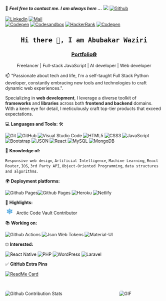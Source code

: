 <!--

## Complete list of GitHub markdown emoji markup
https://gist.github.com/rxaviers/7360908

## Technologies Icons 
https://simpleicons.org/

-->
📝 ***Feel free to contact me. I am always here ...*** <img src="https://media.giphy.com/media/WUlplcMpOCEmTGBtBW/giphy.gif" width="30">  [![Github](https://img.shields.io/github/followers/AIwaziri?label=Follow%20Me&style=social)](https://github.com/AIwaziri)
<br>
<br>
[![Linkedin](https://img.shields.io/badge/LinkedIn-AiWaziri-blue?logo=Linkedin&logoColor=blue&labelColor=black)](https://www.linkedin.com/in/realwaziri/)
[![Mail](https://img.shields.io/badge/Outlook-Ai.waziri@outlook.com-blue?logo=Gmail&logoColor=blue&labelColor=black)](mailto:Ai.waziri@outlook.com)
<br>
[![Codepen](https://img.shields.io/badge/Codepen-AiWaziri-gray?logo=codepen&logoColor=white&labelColor=black)](https://codepen.io/AIwaziri)
[![Codesandbox](https://img.shields.io/badge/Codesandbox-AiWaziri-gray?logo=codesandbox&logoColor=white&labelColor=black)](https://codesandbox.io/u/aiwaziri)
[![HackerRank](https://img.shields.io/badge/HackerRank-AiWaziri-brightgreen?logo=HackerRank&logoColor=Green&labelColor=black)](https://www.hackerrank.com/aiwaziri)
[![Codepen](https://img.shields.io/badge/Codewars-AiWaziri-maroon?logo=codewars&logoColor=maroon&labelColor=black)](https://www.codewars.com/users/AIwaziri)
<!-- [![HitCount](https://hits.dwyl.com/AIWaziri/aiwaziri.svg?style=flat-square)](http://hits.dwyl.com/AIWaziri/aiwaziri) -->

<h2 align='center'><samp><strong>Hi there 👋, I am Abubakar Waziri</strong></samp></h2>
<h3 align='center'><strong><a href="https://portforlio.aiwaziri.com" target="_blank">Portfolio🌐</a></strong></h3>
<p align='center'>Freelancer | Full-stack JavaScript | AI developer | Web developer</p>

<p align='left'> 📫 "Passionate about tech and life, I'm a self-taught Full Stack Python developer, constantly embracing new tools and technologies to craft dynamic web experiences.".</p>

Specializing in **web development**, I leverage a diverse toolkit of **frameworks** and **libraries** across both **frontend and backend** domains. With a keen eye for detail, I meticulously craft top-tier products that exceed expectations.

💻 **Languages and Tools:** 🛠️<br>

![Git](https://img.shields.io/badge/-Git-000000?style=flat&logo=git&logoColor=F05032&labelColor=ffffff)
![GitHub](https://img.shields.io/badge/-GitHub-000000?style=flat&logo=github&logoColor=000000&labelColor=ffffff)
![Visual Studio Code](https://img.shields.io/badge/-VSCode-000000?style=flat&logo=visual-studio-code&labelColor=007ACC)
![HTML5](https://img.shields.io/badge/-HTML5-000000?style=flat&logo=html5&logoColor=ffffff&labelColor=E34F26)
![CSS3](https://img.shields.io/badge/-CSS3-000000?style=flat&logo=css3&logoColor=ffffff&labelColor=1572B6) 
![JavaScript](https://img.shields.io/badge/-JavaScript-000000?style=flat&logo=javascript)
![Bootstrap](https://img.shields.io/badge/-Bootstrap-000000?style=flat&logo=bootstrap&logoColor=ffffff&labelColor=563D7C)
![JSON](https://img.shields.io/badge/-JSON-000000?style=flat&logo=JSON&logoColor=000000&labelColor=ffffff)
![React](https://img.shields.io/badge/-React-000000?style=flat&logo=react)
![MySQL](https://img.shields.io/badge/-MySQL-000000?style=flat&logo=mysql&labelColor=ffffff)
![MongoDB](https://img.shields.io/badge/-MongoDB-000000?style=flat&logo=mongodb&labelColor=ffffff)


🧐 **Knowledge of:**<br>

`Responsive web design`, `Artificial Intelligence`, `Machine Learning`, `React Router`,  `IOS`, `3rd Party API`, `Object-Oriented Programming`, `data structures and algorithms`.


🌍 **Deployment platforms:**<br>

<img alt="Github Pages" width="20px" height="20px" src="https://techcrunch.com/wp-content/uploads/2010/07/github-logo.png" />![Github Pages](https://img.shields.io/badge/-Github%20Pages-000000?style=flat&logo=github-pages) ![Heroku](https://img.shields.io/badge/-Heroku-000000?style=flat&logo=heroku&labelColor=430098) ![Netlify](https://img.shields.io/badge/-Netlify-000000?style=flat&logo=netlify&labelColor=000000)


🚩 **Highlights:** <br>
&nbsp;<img src='https://raw.githubusercontent.com/acervenky/animated-github-badges/master/assets/acbadge.gif' style="margin-top: 10px;" width="20px" height="20px">&nbsp;&nbsp;&nbsp;<span>Arctic Code Vault Contributor</span>


📚 **Working on:** <br>

![Github Actions](https://img.shields.io/badge/-Github%20Actions-000000?style=flat&logo=github-actions&logoColor=2088FF&labelColor=ffffff)
![Json Web Tokens](https://img.shields.io/badge/-Json%20Web%20Tokens-000000?style=flat&logo=json-web-tokens&logoColor=ffffff&labelColor=000000)
![Material-UI](https://img.shields.io/badge/-Material%20UI-000000?style=flat&logo=Material%20UI&logoColor=ffffff&labelColor=0081CB)


🤓 **Interested:** <br>

![React Native](https://img.shields.io/badge/-React%20Native-000000?style=flat&logo=react&labelColor=000000)
![PHP](https://img.shields.io/badge/-PHP-000000?style=flat&logo=PHP&logoColor=5466b8&labelColor=ffffff)
![WordPress](https://img.shields.io/badge/-WordPress-000000?style=flat&logo=wordpress&labelColor=21759B)
![Laravel](https://img.shields.io/badge/-Laravel-000000?style=flat&logo=laravel&logoColor=ffffff&labelColor=FF2D20)


✅  **GitHub Extra Pins**

[![ReadMe Card](https://github-readme-stats.vercel.app/api/pin/?username=aiwaziri&repo=my_resume)](https://github.com/aiwaziri/my_resume)

</br>
<p style="display: flex; justify-contect: space-between;">
<img style="border-radius: 5px; margin-bottom: 5px" alt="Github Contribution Stats" width="330px" height="240px" src="https://github-contribution-stats.vercel.app/api/?username=Ahmad-Sawalqeh" />
<img style="border-radius: 5px; margin: 0 0 5px 35px;" alt="GIF" width="320px" height="240px" src="https://miro.medium.com/max/875/1*Urc28sbnORGOW5oyohQ06g.gif" />
</p>
